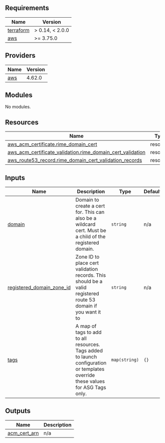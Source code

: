 <!-- BEGIN_TF_DOCS -->
## Requirements

| Name | Version |
|------|---------|
| <a name="requirement_terraform"></a> [terraform](#requirement\_terraform) | > 0.14, < 2.0.0 |
| <a name="requirement_aws"></a> [aws](#requirement\_aws) | >= 3.75.0 |

## Providers

| Name | Version |
|------|---------|
| <a name="provider_aws"></a> [aws](#provider\_aws) | 4.62.0 |

## Modules

No modules.

## Resources

| Name | Type |
|------|------|
| [aws_acm_certificate.rime_domain_cert](https://registry.terraform.io/providers/hashicorp/aws/latest/docs/resources/acm_certificate) | resource |
| [aws_acm_certificate_validation.rime_domain_cert_validation](https://registry.terraform.io/providers/hashicorp/aws/latest/docs/resources/acm_certificate_validation) | resource |
| [aws_route53_record.rime_domain_cert_validation_records](https://registry.terraform.io/providers/hashicorp/aws/latest/docs/resources/route53_record) | resource |

## Inputs

| Name | Description | Type | Default | Required |
|------|-------------|------|---------|:--------:|
| <a name="input_domain"></a> [domain](#input\_domain) | Domain to create a cert for. This can also be a wildcard cert. Must be a child of the registered domain. | `string` | n/a | yes |
| <a name="input_registered_domain_zone_id"></a> [registered\_domain\_zone\_id](#input\_registered\_domain\_zone\_id) | Zone ID to place cert validation records. This should be a valid registered route 53 domain if you want it to | `string` | n/a | yes |
| <a name="input_tags"></a> [tags](#input\_tags) | A map of tags to add to all resources. Tags added to launch configuration or templates override these values for ASG Tags only. | `map(string)` | `{}` | no |

## Outputs

| Name | Description |
|------|-------------|
| <a name="output_acm_cert_arn"></a> [acm\_cert\_arn](#output\_acm\_cert\_arn) | n/a |
<!-- END_TF_DOCS -->
